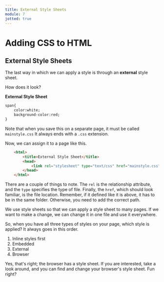 ```yaml
---
title: External Style Sheets
module: 7
jotted: true
---
```


# Adding CSS to HTML

## External Style Sheets

The last way in which we can apply a style is through an **external** style sheet.

How does it look?

**External Style Sheet**

```html
span{
    color:white;
    background-color:red;
}
```

Note that when you save this on a separate page, it must be called `mainstyle.css`  It always ends with a `.css` extension.

Now, we can assign it to a page like this.

```html
    <html>
        <title>External Style Sheet</title>
        <head>
            <link rel="stylesheet" type="text/css" href="mainstyle.css">
        </head>
    </html>
```

There are a couple of things to note.  The `rel` is the relationship attribute, and the `type` specifies the type of file.  Finally, the `href`, which should look familiar, is the file location. Remember, if it defined like it is above, it has to be in the same folder.  Otherwise, you need to add the correct path.

We use style sheets so that we can apply a style sheet to many pages.  If we want to make a change, we can change it in one file and use it everywhere.

So, when you have all three types of styles on your page, which style is applied?  It always goes in this order.

1. Inline styles first
2. Embedded
3. External
4. Browser

Yes, that's right; the browser has a style sheet.  If you are interested, take a look around, and you can find and change your browser's style sheet. Fun right?
